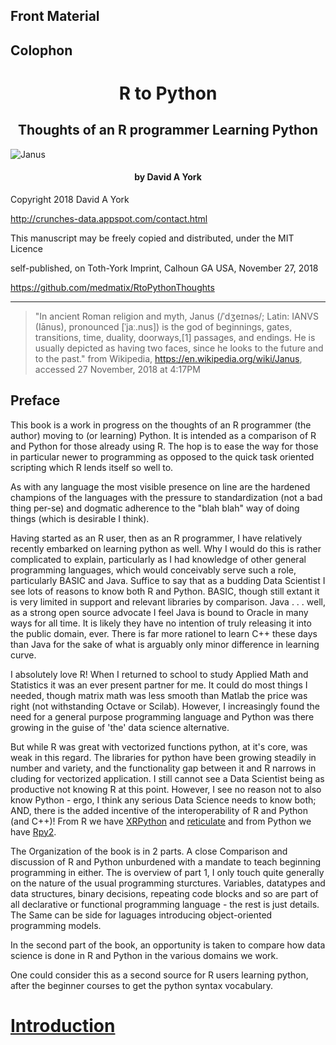 ## Front Material

## Colophon

<h1 style="text-align:center;">R to Python</h1>
<h2 style="text-align:center;">Thoughts of an R programmer Learning Python</h2>

![Janus](Janus-iStock-494706611alpha.png)

<h4 style="text-align:center;">by David A York</h4>
   
  
     
   
Copyright 2018 David A York

http://crunches-data.appspot.com/contact.html 

This manuscript may be freely copied and distributed, under the MIT Licence

self-published, on Toth-York Imprint, Calhoun GA USA, November 27, 2018 

https://github.com/medmatix/RtoPythonThoughts 
  


___

>"In ancient Roman religion and myth, Janus (/ˈdʒeɪnəs/; Latin: IANVS (Iānus), pronounced [ˈjaː.nus]) is the god of beginnings, gates, transitions, time, duality, doorways,[1] passages, and endings. He is usually depicted as having two faces, since he looks to the future and to the past." 
>from Wikipedia, https://en.wikipedia.org/wiki/Janus, accessed 27 November, 2018 at 4:17PM
  
  
  
  
 
## Preface

This book is a work in progress on the thoughts of an R programmer (the author) moving to (or learning) Python. It is intended as a comparison of R and Python for those already using R. The hop is to ease the way for those in particular newer to programming as opposed to the quick task oriented scripting which R lends itself so well to. 

As with any language the most visible presence on line are the hardened champions of the languages with the pressure to standardization (not a bad thing per-se) and dogmatic adherence to the "blah blah" way of doing things (which is desirable I think).

Having started as an R user, then as an R programmer, I have relatively recently embarked on learning python as well. Why I would do this is rather complicated to explain, particularly as I had knowledge of other general programming languages, which would conceivably serve such a role, particularly BASIC and Java. Suffice to say that as a budding Data Scientist I see lots of reasons to know both R and Python. BASIC, though still extant it is very limited in support and relevant libraries by comparison. Java . . .  well, as a strong open source advocate I feel Java is bound to Oracle in many ways for all time. It is likely they have no intention of truly releasing it into the public domain, ever. There is far more rationel to learn C++ these days than Java for the sake of what is arguably only minor difference in learning curve.

I absolutely love R! When I returned to school to study Applied Math and Statistics it was an ever present partner for me. It could do most things I needed, though matrix math was less smooth than Matlab the price was right (not withstanding Octave or Scilab). However, I increasingly found the need for a general purpose programming language and Python was there growing in the guise of 'the' data science alternative.

But while R was great with vectorized functions python, at it's core, was weak in this regard. The libraries for python have been growing steadily in number and variety, and the functionality gap between it and R narrows in cluding for vectorized application. I still cannot see a Data Scientist being as productive not knowing R at this point. However, I see no reason not to also know Python - ergo, I think any serious Data Science needs to know both; AND, there is the added incentive of the interoperability of R and Python (and C++)! From R we have [XRPython](https://cran.cnr.berkeley.edu/web/packages/XRPython/index.html) and [reticulate](https://cran.cnr.berkeley.edu/web/packages/reticulate/index.html) and from Python we have [Rpy2](https://rpy2.bitbucket.io/).

The Organization of the book is in 2 parts. A close Comparison and discussion of R and Python unburdened with a mandate to teach beginning programming in either. The is overview of part 1, I only touch quite generally on the nature of the usual programming sturctures. Variables, datatypes and data structures, binary decisions, repeating code blocks and so are part of all declarative or functional programming language - the rest is just details. The Same can be side for laguages introducing object-oriented programming models.

In the second part of the book, an opportunity is taken to compare how data science is done in R and Python in the various domains we work.

One could consider this as a second source for R users learning python, after the beginner courses to get the python syntax vocabulary.


# [Introduction](//_book/introduction.html)
